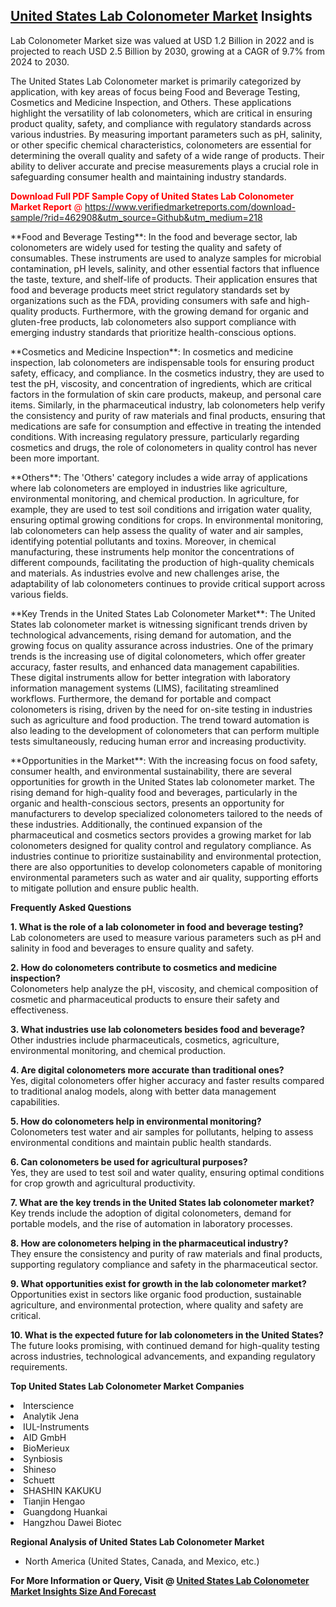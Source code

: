 <h2><a href="https://www.verifiedmarketreports.com/download-sample/?rid=462908&amp;utm_source=Github&amp;utm_medium=218" target="_blank">United States Lab Colonometer Market</a> Insights</h2><p>Lab Colonometer Market size was valued at USD 1.2 Billion in 2022 and is projected to reach USD 2.5 Billion by 2030, growing at a CAGR of 9.7% from 2024 to 2030.</p><p> <p>The United States Lab Colonometer market is primarily categorized by application, with key areas of focus being Food and Beverage Testing, Cosmetics and Medicine Inspection, and Others. These applications highlight the versatility of lab colonometers, which are critical in ensuring product quality, safety, and compliance with regulatory standards across various industries. By measuring important parameters such as pH, salinity, or other specific chemical characteristics, colonometers are essential for determining the overall quality and safety of a wide range of products. Their ability to deliver accurate and precise measurements plays a crucial role in safeguarding consumer health and maintaining industry standards.</p> <p><p><span class=""><span style="color: #ff0000;"><strong>Download Full PDF Sample Copy of United States Lab Colonometer Market Report</strong> @ </span><a href="https://www.verifiedmarketreports.com/download-sample/?rid=462908&amp;utm_source=Github&amp;utm_medium=218" target="_blank">https://www.verifiedmarketreports.com/download-sample/?rid=462908&amp;utm_source=Github&amp;utm_medium=218</a></span></p></p> <p>**Food and Beverage Testing**: In the food and beverage sector, lab colonometers are widely used for testing the quality and safety of consumables. These instruments are used to analyze samples for microbial contamination, pH levels, salinity, and other essential factors that influence the taste, texture, and shelf-life of products. Their application ensures that food and beverage products meet strict regulatory standards set by organizations such as the FDA, providing consumers with safe and high-quality products. Furthermore, with the growing demand for organic and gluten-free products, lab colonometers also support compliance with emerging industry standards that prioritize health-conscious options.</p> <p>**Cosmetics and Medicine Inspection**: In cosmetics and medicine inspection, lab colonometers are indispensable tools for ensuring product safety, efficacy, and compliance. In the cosmetics industry, they are used to test the pH, viscosity, and concentration of ingredients, which are critical factors in the formulation of skin care products, makeup, and personal care items. Similarly, in the pharmaceutical industry, lab colonometers help verify the consistency and purity of raw materials and final products, ensuring that medications are safe for consumption and effective in treating the intended conditions. With increasing regulatory pressure, particularly regarding cosmetics and drugs, the role of colonometers in quality control has never been more important.</p> <p>**Others**: The 'Others' category includes a wide array of applications where lab colonometers are employed in industries like agriculture, environmental monitoring, and chemical production. In agriculture, for example, they are used to test soil conditions and irrigation water quality, ensuring optimal growing conditions for crops. In environmental monitoring, lab colonometers can help assess the quality of water and air samples, identifying potential pollutants and toxins. Moreover, in chemical manufacturing, these instruments help monitor the concentrations of different compounds, facilitating the production of high-quality chemicals and materials. As industries evolve and new challenges arise, the adaptability of lab colonometers continues to provide critical support across various fields.</p> <p>**Key Trends in the United States Lab Colonometer Market**: The United States lab colonometer market is witnessing significant trends driven by technological advancements, rising demand for automation, and the growing focus on quality assurance across industries. One of the primary trends is the increasing use of digital colonometers, which offer greater accuracy, faster results, and enhanced data management capabilities. These digital instruments allow for better integration with laboratory information management systems (LIMS), facilitating streamlined workflows. Furthermore, the demand for portable and compact colonometers is rising, driven by the need for on-site testing in industries such as agriculture and food production. The trend toward automation is also leading to the development of colonometers that can perform multiple tests simultaneously, reducing human error and increasing productivity.</p> <p>**Opportunities in the Market**: With the increasing focus on food safety, consumer health, and environmental sustainability, there are several opportunities for growth in the United States lab colonometer market. The rising demand for high-quality food and beverages, particularly in the organic and health-conscious sectors, presents an opportunity for manufacturers to develop specialized colonometers tailored to the needs of these industries. Additionally, the continued expansion of the pharmaceutical and cosmetics sectors provides a growing market for lab colonometers designed for quality control and regulatory compliance. As industries continue to prioritize sustainability and environmental protection, there are also opportunities to develop colonometers capable of monitoring environmental parameters such as water and air quality, supporting efforts to mitigate pollution and ensure public health.</p> <p><strong>Frequently Asked Questions</strong></p> <p><strong>1. What is the role of a lab colonometer in food and beverage testing?</strong><br>Lab colonometers are used to measure various parameters such as pH and salinity in food and beverages to ensure quality and safety.</p> <p><strong>2. How do colonometers contribute to cosmetics and medicine inspection?</strong><br>Colonometers help analyze the pH, viscosity, and chemical composition of cosmetic and pharmaceutical products to ensure their safety and effectiveness.</p> <p><strong>3. What industries use lab colonometers besides food and beverage?</strong><br>Other industries include pharmaceuticals, cosmetics, agriculture, environmental monitoring, and chemical production.</p> <p><strong>4. Are digital colonometers more accurate than traditional ones?</strong><br>Yes, digital colonometers offer higher accuracy and faster results compared to traditional analog models, along with better data management capabilities.</p> <p><strong>5. How do colonometers help in environmental monitoring?</strong><br>Colonometers test water and air samples for pollutants, helping to assess environmental conditions and maintain public health standards.</p> <p><strong>6. Can colonometers be used for agricultural purposes?</strong><br>Yes, they are used to test soil and water quality, ensuring optimal conditions for crop growth and agricultural productivity.</p> <p><strong>7. What are the key trends in the United States lab colonometer market?</strong><br>Key trends include the adoption of digital colonometers, demand for portable models, and the rise of automation in laboratory processes.</p> <p><strong>8. How are colonometers helping in the pharmaceutical industry?</strong><br>They ensure the consistency and purity of raw materials and final products, supporting regulatory compliance and safety in the pharmaceutical sector.</p> <p><strong>9. What opportunities exist for growth in the lab colonometer market?</strong><br>Opportunities exist in sectors like organic food production, sustainable agriculture, and environmental protection, where quality and safety are critical.</p> <p><strong>10. What is the expected future for lab colonometers in the United States?</strong><br>The future looks promising, with continued demand for high-quality testing across industries, technological advancements, and expanding regulatory requirements.</p> </p><p><strong>Top United States Lab Colonometer Market Companies</strong></p><div data-test-id=""><p><li>Interscience</li><li> Analytik Jena</li><li> IUL-Instruments</li><li> AID GmbH</li><li> BioMerieux</li><li> Synbiosis</li><li> Shineso</li><li> Schuett</li><li> SHASHIN KAKUKU</li><li> Tianjin Hengao</li><li> Guangdong Huankai</li><li> Hangzhou Dawei Biotec</li></p><div><strong>Regional Analysis of&nbsp;United States Lab Colonometer Market</strong></div><ul><li dir="ltr"><p dir="ltr">North America&nbsp;(United States, Canada, and Mexico, etc.)</p></li></ul><p><strong>For More Information or Query, Visit @&nbsp;</strong><strong><a href="https://www.verifiedmarketreports.com/product/lab-colonometer-market/?utm_source=Github&amp;utm_medium=218" target="_blank">United States Lab Colonometer Market Insights Size And Forecast</a></strong></p></div>
